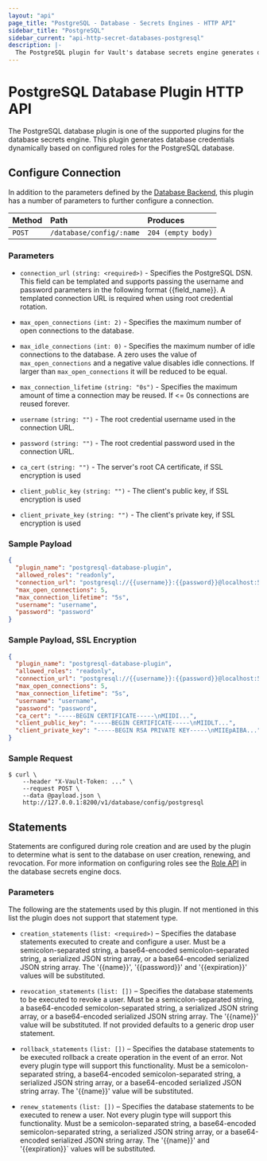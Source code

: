 ```yaml
---
layout: "api"
page_title: "PostgreSQL - Database - Secrets Engines - HTTP API"
sidebar_title: "PostgreSQL"
sidebar_current: "api-http-secret-databases-postgresql"
description: |-
  The PostgreSQL plugin for Vault's database secrets engine generates database credentials to access PostgreSQL servers.
---
```


# PostgreSQL Database Plugin HTTP API

The PostgreSQL database plugin is one of the supported plugins for the database
secrets engine. This plugin generates database credentials dynamically based on
configured roles for the PostgreSQL database.

## Configure Connection

In addition to the parameters defined by the [Database
Backend](/api/secret/databases/index.html#configure-connection), this plugin
has a number of parameters to further configure a connection.

| Method   | Path                         | Produces               |
| :------- | :--------------------------- | :--------------------- |
| `POST`   | `/database/config/:name`     | `204 (empty body)` |

### Parameters
- `connection_url` `(string: <required>)` - Specifies the PostgreSQL DSN. This field
  can be templated and supports passing the username and password
  parameters in the following format {{field_name}}.  A templated connection URL is
  required when using root credential rotation.

- `max_open_connections` `(int: 2)` - Specifies the maximum number of open
  connections to the database.

- `max_idle_connections` `(int: 0)` - Specifies the maximum number of idle
  connections to the database. A zero uses the value of `max_open_connections`
  and a negative value disables idle connections. If larger than
  `max_open_connections` it will be reduced to be equal.

- `max_connection_lifetime` `(string: "0s")` - Specifies the maximum amount of
  time a connection may be reused. If <= 0s connections are reused forever.

- `username` `(string: "")` - The root credential username used in the connection URL. 

- `password` `(string: "")` - The root credential password used in the connection URL. 

- `ca_cert` `(string: "")` - The server's root CA certificate, if SSL encryption is used

- `client_public_key` `(string: "")` - The client's public key, if SSL encryption is used

- `client_private_key` `(string: "")` - The client's private key, if SSL encryption is used

### Sample Payload

```json
{
  "plugin_name": "postgresql-database-plugin",
  "allowed_roles": "readonly",
  "connection_url": "postgresql://{{username}}:{{password}}@localhost:5432/postgres",
  "max_open_connections": 5,
  "max_connection_lifetime": "5s",
  "username": "username",
  "password": "password"
}
```

### Sample Payload, SSL Encryption

```json
{
  "plugin_name": "postgresql-database-plugin",
  "allowed_roles": "readonly",
  "connection_url": "postgresql://{{username}}:{{password}}@localhost:5432/postgres?sslmode=verify-ca&sslinline=true&sslrootcert={{ca_cert}}&sslcert={{client_public_key}}&sslkey={{client_private_key}}",
  "max_open_connections": 5,
  "max_connection_lifetime": "5s",
  "username": "username",
  "password": "password",
  "ca_cert": "-----BEGIN CERTIFICATE-----\nMIIDI...",
  "client_public_key": "-----BEGIN CERTIFICATE-----\nMIIDLT...",
  "client_private_key": "-----BEGIN RSA PRIVATE KEY-----\nMIIEpAIBA..."
}
```

### Sample Request

```
$ curl \
    --header "X-Vault-Token: ..." \
    --request POST \
    --data @payload.json \
    http://127.0.0.1:8200/v1/database/config/postgresql
```

## Statements

Statements are configured during role creation and are used by the plugin to
determine what is sent to the database on user creation, renewing, and
revocation. For more information on configuring roles see the [Role
API](/api/secret/databases/index.html#create-role) in the database secrets engine docs.

### Parameters

The following are the statements used by this plugin. If not mentioned in this
list the plugin does not support that statement type.

- `creation_statements` `(list: <required>)` – Specifies the database
  statements executed to create and configure a user. Must be a
  semicolon-separated string, a base64-encoded semicolon-separated string, a
  serialized JSON string array, or a base64-encoded serialized JSON string
  array. The '{{name}}', '{{password}}' and '{{expiration}}' values will be
  substituted.

- `revocation_statements` `(list: [])` – Specifies the database statements to
  be executed to revoke a user. Must be a semicolon-separated string, a
  base64-encoded semicolon-separated string, a serialized JSON string array, or
  a base64-encoded serialized JSON string array. The '{{name}}' value will be
  substituted. If not provided defaults to a generic drop user statement.

- `rollback_statements` `(list: [])` – Specifies the database statements to be
  executed rollback a create operation in the event of an error. Not every
  plugin type will support this functionality. Must be a semicolon-separated
  string, a base64-encoded semicolon-separated string, a serialized JSON string
  array, or a base64-encoded serialized JSON string array. The '{{name}}' value
  will be substituted.

- `renew_statements` `(list: [])` – Specifies the database statements to be
  executed to renew a user. Not every plugin type will support this
  functionality. Must be a semicolon-separated string, a base64-encoded
  semicolon-separated string, a serialized JSON string array, or a
  base64-encoded serialized JSON string array. The '{{name}}' and
  '{{expiration}}` values will be substituted.
